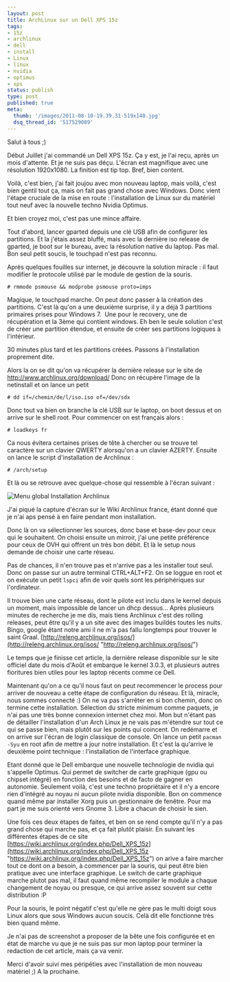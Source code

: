```yaml
---
layout: post
title: ArchLinux sur un Dell XPS 15z
tags:
- 15z
- archlinux
- dell
- install
- Linux
- linux
- nvidia
- optimus
- xps
status: publish
type: post
published: true
meta:
  thumb: '/images/2011-08-10-19.39.31-519x140.jpg'
  dsq_thread_id: '517529089'
---
```

Salut à tous ;)

Début Juillet j'ai commandé un Dell XPS 15z. Ça y est, je l'ai reçu, après un mois d'attente. Et je ne suis pas déçu. L'écran est magnifique avec une résolution 1920x1080. La finition est tip top. Bref, bien content.

Voilà, c'est bien, j'ai fait joujou avec mon nouveau laptop, mais voilà, c'est bien gentil tout ça, mais on fait pas grand chose avec Windows.
Donc vient l'étape cruciale de la mise en route : l'installation de Linux sur du matériel tout neuf avec la nouvelle techno Nvidia Optimus.

Et bien croyez moi, c'est pas une mince affaire.
<!--break-->
Tout d'abord, lancer gparted depuis une clé USB afin de configurer les partitions. Et la j'étais assez bluffé, mais avec la dernière iso release de gparted, je boot sur le bureau, avec la résolution native du laptop. Pas mal. Bon seul petit soucis, le touchpad n'est pas reconnu.

Après quelques fouilles sur internet, je découvre la solution miracle : il faut modifier le protocole utilisé par le module de gestion de la souris.

`# rmmode psmouse && modprobe psmouse proto=imps`

Magique, le touchpad marche. On peut donc passer à la création des partitions. C'est là qu'on a une deuxième surprise, il y a déjà 3 partitions primaires prises pour Windows 7.  Une pour le recovery, une de récupération et la 3ème qui contient windows. Eh ben le seule solution c'est de créer une partition étendue, et ensuite de créer ses partitions logiques à l'intérieur.

30 minutes plus tard et les partitions créées. Passons à l'installation proprement dite.

Alors la on se dit qu'on va récupérer la dernière release sur le site de http://www.archlinux.org/download/
Donc on récupère l'image de la netinstall et on lance un petit

`# dd if=/chemin/de/l/iso.iso of=/dev/sdx`

Donc tout va bien on branche la clé USB sur le laptop, on boot dessus et on arrive sur le shell root. Pour commencer on est français alors :

`# loadkeys fr`

Ca nous évitera certaines prises de tête à chercher ou se trouve tel caractère sur un clavier QWERTY alorsqu'on a un clavier AZERTY. Ensuite on lance le script d'installation de Archlinux :

`# /arch/setup`

Et là ou se retrouve avec quelque-chose qui ressemble à l'écran suivant :

![Menu global Installation Archlinux](http://wiki.archlinux.fr/images/8/81/06_global_menu.jpg "Menu global Installation Archlinux")

J'ai piqué la capture d'écran sur le Wiki Archlinux france, étant donné que je n'ai aps pensé à en faire pendant mon installation.

Donc là on va sélectionner les sources, donc base et base-dev pour ceux qui le souhaitent. On choisi ensuite un mirroir, j'ai une petite préférence pour ceux de OVH qui offrent un très bon débit. Et là le setup nous demande de choisir une carte réseau.

Pas de chances, il n'en trouve pas et n'arrive pas a les installer tout seul. Donc on passe sur un autre terminal CTRL+ALT+F2. On se loggue en root et on exécute un petit `lspci` afin de voir quels sont les périphériques sur l'ordinateur.

Il trouve bien une carte réseau, dont le pilote est inclu dans le kernel depuis un moment, mais impossible de lancer un dhcp dessus... Après plusieurs minutes de recherche je me dis, mais tiens Archlinux c'est des rolling releases, peut être qu'il y a un site avec des images buildés toutes les nuits. Bingo, google étant notre ami il ne m'a pas fallu longtemps pour trouver le saint Graal. [http://releng.archlinux.org/isos/](http://releng.archlinux.org/isos/ "http://releng.archlinux.org/isos/")

Le temps que je finisse cet article, la dernière release disponible sur le site officiel date du mois d'Août et embarque le kernel 3.0.3, et plusieurs autres fioritures bien utiles pour les laptop récents comme ce Dell.

Maintenant qu'on a ce qu'il nous faut on peut recommencer le process pour arriver de nouveau a cette étape de configuration du réseau. Et là, miracle, nous sommes connecté :) On ne va pas s'arrêter en si bon chemin, donc on termine cette installation. Sélection du stricte minimum comme paquets, je n'ai pas une très bonne connexion internet chez moi. Mon but n'étant pas de détailler l'installation d'un Arch Linux je ne vais pas m'étendre sur tout ce qui se passe bien, mais plutôt sur les points qui coincent. On redémarre et on arrive sur l'écran de login classique de console. On lance un petit `pacman -Syu` en root afin de mettre a jour notre installation. Et c'est la qu'arrive le deuxième point technique : l'installation de l'interface graphique.

Etant donné que le Dell embarque une nouvelle technologie de nvidia qui s'appelle Optimus. Qui permet de switcher de carte graphique (gpu ou chipset intégré) en fonction des besoins et de facto de gagner en autonomie. Seulement voilà, c'est une techno propriétaire et il n'y a encore rien d'intégré au noyau ni aucun pilote nvidia disponible. Bon on commence quand même par installer Xorg puis un gestionnaire de fenêtre. Pour ma part je me suis orienté vers Gnome 3. Libre a chacun de choisir le sien.

Une fois ces deux étapes de faites, et ben on se rend compte qu'il n'y a pas grand chose qui marche pas, et ça fait plutôt plaisir. En suivant les différentes étapes de ce site [https://wiki.archlinux.org/index.php/Dell_XPS_15z](https://wiki.archlinux.org/index.php/Dell_XPS_15z "https://wiki.archlinux.org/index.php/Dell_XPS_15z") on arive a faire marcher tout ce dont on a besoin, à commencer par la souris, qui peut être bien pratique avec une interface graphique. Le switch de carte graphique marche plutot pas mal, il faut quand même recompiler le module a chaque changement de noyau ou presque, ce qui arrive assez souvent sur cette distribution :P

Pour la souris, le point négatif c'est qu'elle ne gère pas le multi doigt sous Linux alors que sous Windows aucun soucis. Celà dit elle fonctionne très bien quand même.

Je n'ai pas de screenshot a proposer de la bête une fois configurée et en état de marche vu que je ne suis pas sur mon laptop pour terminer la redaction de cet article, mais ça va venir.

Merci d'avoir suivi mes péripéties avec l'installation de mon nouveau matériel ;) A la prochaine.
